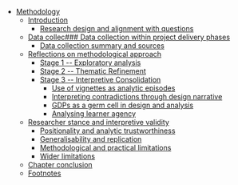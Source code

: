 -   [Methodology](#methodology)
    -   [Introduction](#introduction)
        -   [Research design and alignment with
            questions](#research-design-and-alignment-with-questions)
    -   [Data collec### Data collection within project delivery
        phases](#data-collec-data-collection-within-project-delivery-phases)
        -   [Data collection summary and
            sources](#data-collection-summary-and-sources)
    -   [Reflections on methodological
        approach](#reflections-on-methodological-approach)
        -   [Stage 1 -- Exploratory
            analysis](#stage-1-exploratory-analysis)
        -   [Stage 2 -- Thematic
            Refinement](#stage-2-thematic-refinement)
        -   [Stage 3 -- Interpretive
            Consolidation](#stage-3-interpretive-consolidation)
            -   [Use of vignettes as analytic
                episodes](#use-of-vignettes-as-analytic-episodes)
            -   [Interpreting contradictions through design
                narrative](#interpreting-contradictions-through-design-narrative)
            -   [GDPs as a germ cell in design and
                analysis](#gdps-as-a-germ-cell-in-design-and-analysis)
            -   [Analysing learner agency](#analysing-learner-agency)
    -   [Researcher stance and interpretive
        validity](#researcher-stance-and-interpretive-validity)
        -   [Positionality and analytic
            trustworthiness](#positionality-and-analytic-trustworthiness)
        -   [Generalisability and
            replication](#generalisability-and-replication)
        -   [Methodological and practical
            limitations](#methodological-and-practical-limitations)
        -   [Wider limitations](#wider-limitations)
    -   [Chapter conclusion](#chapter-conclusion)
    -   [Footnotes](#footnotes)
